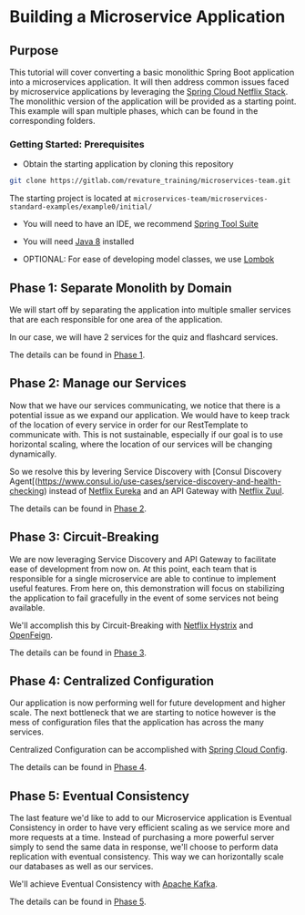 # Building a Microservice Application

## Purpose

This tutorial will cover converting a basic monolithic Spring Boot application into a microservices application. It will then address common issues faced by microservice applications by leveraging the [Spring Cloud Netflix Stack](https://spring.io/projects/spring-cloud-netflix). The monolithic version of the application will be provided as a starting point. This example will span multiple phases, which can be found in the corresponding folders.

### Getting Started: Prerequisites

* Obtain the starting application by cloning this repository
```bash
git clone https://gitlab.com/revature_training/microservices-team.git
```
The starting project is located at `microservices-team/microservices-standard-examples/example0/initial/`

* You will need to have an IDE, we recommend [Spring Tool Suite](https://spring.io/tools)

* You will need [Java 8](https://www.oracle.com/java/technologies/javase/javase-jdk8-downloads.html) installed

* OPTIONAL: For ease of developing model classes, we use [Lombok](https://projectlombok.org/download)

## Phase 1: Separate Monolith by Domain

We will start off by separating the application into multiple smaller services that are each responsible for one area of the application.

In our case, we will have 2 services for the quiz and flashcard services.

The details can be found in [Phase 1](./phase1).

## Phase 2: Manage our Services

Now that we have our services communicating, we notice that there is a potential issue as we expand our application. We would have to keep track of the location of every service in order for our RestTemplate to communicate with. This is not sustainable, especially if our goal is to use horizontal scaling, where the location of our services will be changing dynamically.

So we resolve this by levering Service Discovery with [Consul Discovery Agent[(https://www.consul.io/use-cases/service-discovery-and-health-checking) instead of [Netflix Eureka](https://spring.io/guides/gs/service-registration-and-discovery/) and an API Gateway with [Netflix Zuul](https://spring.io/guides/gs/routing-and-filtering/).

The details can be found in [Phase 2](./phase2).

## Phase 3: Circuit-Breaking

We are now leveraging Service Discovery and API Gateway to facilitate ease of development from now on. At this point, each team that is responsible for a single microservice are able to continue to implement useful features. From here on, this demonstration will focus on stabilizing the application to fail gracefully in the event of some services not being available.

We'll accomplish this by Circuit-Breaking with [Netflix Hystrix](https://spring.io/guides/gs/circuit-breaker/) and [OpenFeign](https://spring.io/projects/spring-cloud-openfeign).

The details can be found in [Phase 3](./phase3).

## Phase 4: Centralized Configuration

Our application is now performing well for future development and higher scale. The next bottleneck that we are starting to notice however is the mess of configuration files that the application has across the many services.

Centralized Configuration can be accomplished with [Spring Cloud Config](https://spring.io/guides/gs/centralized-configuration/).

The details can be found in [Phase 4](./phase4).

## Phase 5: Eventual Consistency

The last feature we'd like to add to our Microservice application is Eventual Consistency in order to have very efficient scaling as we service more and more requests at a time. Instead of purchasing a more powerful server simply to send the same data in response, we'll choose to perform data replication with eventual consistency. This way we can horizontally scale our databases as well as our services.

We'll achieve Eventual Consistency with [Apache Kafka](https://kafka.apache.org/intro).

The details can be found in [Phase 5](./phase5).
